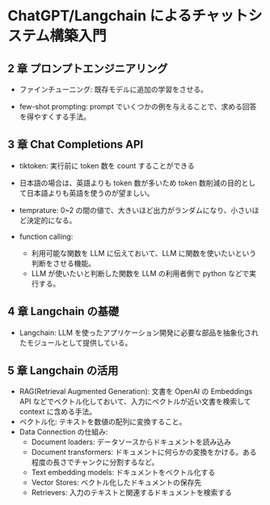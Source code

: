 # ChatGPT/Langchain によるチャットシステム構築入門

## 2 章 プロンプトエンジニアリング

- ファインチューニング: 既存モデルに追加の学習をさせる。

- few-shot prompting: prompt でいくつかの例を与えることで、求める回答を得やすくする手法。

## 3 章 Chat Completions API

- tiktoken: 実行前に token 数を count することができる
- 日本語の場合は、英語よりも token 数が多いため token 数削減の目的として日本語よりも英語を使うのが望ましい。
- temprature: 0~2 の間の値で、大きいほど出力がランダムになり、小さいほど決定的になる。

- function calling:
  - 利用可能な関数を LLM に伝えておいて、LLM に関数を使いたいという判断をさせる機能。
  - LLM が使いたいと判断した関数を LLM の利用者側で python などで実行する。

## 4 章 Langchain の基礎

- Langchain: LLM を使ったアプリケーション開発に必要な部品を抽象化されたモジュールとして提供している。

## 5 章 Langchain の活用

- RAG(Retrieval Augmented Generation): 文書を OpenAI の Embeddings API などでベクトル化しておいて、入力にベクトルが近い文書を検索して context に含める手法。
- ベクトル化: テキストを数値の配列に変換すること。
- Data Connection の仕組み:
  - Document loaders: データソースからドキュメントを読み込み
  - Document transformers: ドキュメントに何らかの変換をかける。ある程度の長さでチャンクに分割するなど。
  - Text embedding models: ドキュメントをベクトル化する
  - Vector Stores: ベクトル化したドキュメントの保存先
  - Retrievers: 入力のテキストと関連するドキュメントを検索する
